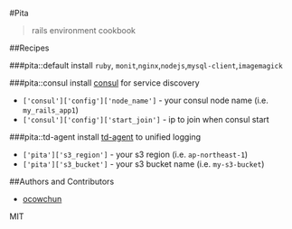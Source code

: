 #Pita
>rails environment cookbook

##Recipes

###pita::default
install `ruby`, `monit`,`nginx`,`nodejs`,`mysql-client`,`imagemagick`

###pita::consul
install [consul](https://www.consul.io/) for service discovery
* `['consul']['config']['node_name']` - your consul node name (i.e. `my_rails_app1`)
* `['consul']['config']['start_join']` - ip to join when consul start


###pita::td-agent
install [td-agent](https://www.consul.io/) to unified logging

* `['pita']['s3_region']` - your s3 region (i.e. `ap-northeast-1`)
* `['pita']['s3_bucket']` - your s3 bucket name (i.e. `my-s3-bucket`)     




##Authors and Contributors
* [ocowchun](ocowchun@gmail.com)

MIT